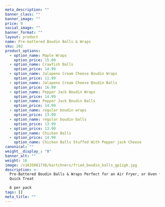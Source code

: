 ```yaml
---
meta_description: ""
banner_class: ""
banner_image: ""
price: 0
social_image: ""
banner_format: ""
layout: product
name: Pre-battered Boudin Balls & Wraps
sku: 202
product_options:
  - option_name: Maple Wraps
    option_price: 15.89
  - option_name: Crawfish Balls
    option_price: 14.99
  - option_name: Jalapeno Cream Cheese Boudin Wraps
    option_price: 11.99
  - option_name: Jalapeno Cream Cheese Boudin Balls
    option_price: 16.99
  - option_name: Pepper Jack Boudin Wraps
    option_price: 14.99
  - option_name: Pepper Jack Boudin Balls
    option_price: 14.99
  - option_name: regular boudin wraps
    option_price: 13.99
  - option_name: regular boudin balls
    option_price: 13.99
  - option_price: 13.99
    option_name: Chicken Balls
  - option_price: 14.99
    option_name: Chicken Balls Stuffed With Pepper jack Cheese
canonical: ""
weight__display_: "0"
banner_alt: ""
weight: 16
image: /v1635081738/kartchners/fried_boudin_balls_gp1igk.jpg
description: >-
  Pre-Battered Boudin Balls & Wraps Perfect for an Air Fryer, or Oven for a
  Quick Treat

  6 per pack
tags: []
meta_title: ""
---
```

